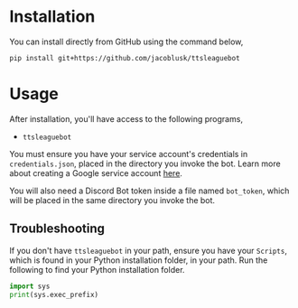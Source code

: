 # Installation
You can install directly from GitHub using the command below,
```
pip install git+https://github.com/jacoblusk/ttsleaguebot
```
# Usage

After installation, you'll have access to the following programs,
- `ttsleaguebot`

You must ensure you have your service account's credentials in `credentials.json`, placed in the directory you invoke the bot.
Learn more about creating a Google service account [here](https://cloud.google.com/iam/docs/service-accounts-create).

You will also need a Discord Bot token inside a file named `bot_token`, which will be placed in the same directory you invoke the bot.

## Troubleshooting

If you don't have `ttsleaguebot` in your path, ensure you have your `Scripts`, which is found in your Python installation folder, in your path.
Run the following to find your Python installation folder.
```py
import sys
print(sys.exec_prefix)
```
